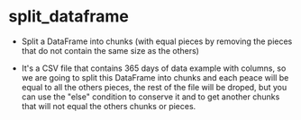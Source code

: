 # split_dataframe

* Split a DataFrame into chunks (with equal pieces by removing the pieces that do not contain the same size as the others)

* It's a CSV file that contains 365 days of data example with columns, so we are going to split this DataFrame into chunks and each peace will be equal to all the others pieces, the rest of the file will be droped, but you can use the "else" condition to conserve it and to get another chunks that will not equal the others chunks or pieces.